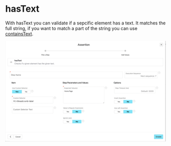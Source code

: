 # hasText

With hasText you can validate if a sepcific element has a text. It matches the full string, if you want to match a part of the string you can use [containsText](./contains-text).

![Interface of hasText step](./img/has_text.png)

